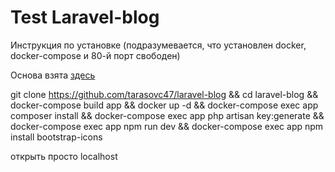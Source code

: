 # Test Laravel-blog

Инструкция по установке (подразумевается, что установлен docker, docker-compose и 80-й порт свободен)

Основа взята <a href=https://www.digitalocean.com/community/tutorials/how-to-install-and-set-up-laravel-with-docker-compose-on-ubuntu-20-04-ru>здесь</a>

git clone https://github.com/tarasovc47/laravel-blog &&
cd laravel-blog &&
docker-compose build app &&
docker up -d &&
docker-compose exec app composer install &&
docker-compose exec app php artisan key:generate &&
docker-compose exec app npm run dev && 
docker-compose exec app npm install bootstrap-icons

открыть просто localhost
